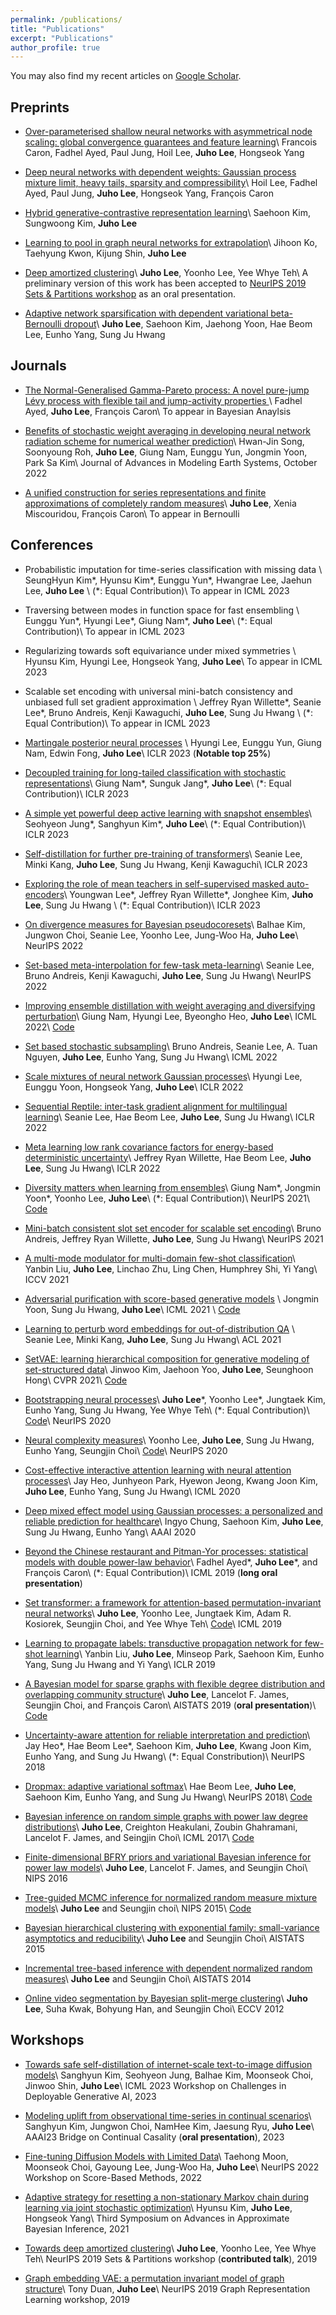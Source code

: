 ```yaml
---
permalink: /publications/
title: "Publications"
excerpt: "Publications"
author_profile: true
---
```

You may also find my recent articles on [Google
Scholar](https://scholar.google.co.kr/citations?user=Py4URJUAAAAJ&hl=en).

## Preprints
- [Over-parameterised shallow neural networks with asymmetrical node scaling: global convergence guarantees and feature learning](https://arxiv.org/abs/2302.01002)\\
Francois Caron, Fadhel Ayed, Paul Jung, Hoil Lee, **Juho Lee**, Hongseok Yang

- [Deep neural networks with dependent weights: Gaussian process mixture limit, heavy tails, sparsity and compressibility](https://arxiv.org/abs/2205.08187)\\
Hoil Lee, Fadhel Ayed, Paul Jung, **Juho Lee**, Hongseok Yang, François Caron

- [Hybrid generative-contrastive representation learning](https://arxiv.org/abs/2106.06162)\\
Saehoon Kim, Sungwoong Kim, **Juho Lee**

- [Learning to pool in graph neural networks for extrapolation](https://arxiv.org/abs/2106.06210)\\
Jihoon Ko, Taehyung Kwon, Kijung Shin, **Juho Lee**

- [Deep amortized clustering](https://arxiv.org/abs/1909.13433)\\
**Juho Lee**, Yoonho Lee, Yee Whye Teh\\
A preliminary version of this work has been accepted to [NeurIPS 2019 Sets & Partitions workshop](https://www.sets.parts) as an oral presentation.

- [Adaptive network sparsification with dependent variational beta-Bernoulli dropout](https://arxiv.org/abs/1805.10896v3)\\
**Juho Lee**, Saehoon Kim, Jaehong Yoon, Hae Beom Lee, Eunho Yang, Sung Ju Hwang

## Journals
- [The Normal-Generalised Gamma-Pareto process: A novel pure-jump Lévy process with flexible tail and jump-activity properties
](https://arxiv.org/abs/2006.10968) \\
Fadhel Ayed, **Juho Lee**, François Caron\\
To appear in Bayesian Anaylsis

- [Benefits of stochastic weight averaging in developing neural network radiation scheme for numerical weather prediction](https://agupubs.onlinelibrary.wiley.com/doi/10.1029/2021MS002921?af=R)\\
Hwan-Jin Song, Soonyoung Roh, **Juho Lee**, Giung Nam, Eunggu Yun, Jongmin Yoon, Park Sa Kim\\
Journal of Advances in Modeling Earth Systems, October 2022


- [A unified construction for series representations and finite approximations of completely random measures](https://arxiv.org/abs/1905.10733)\\
**Juho Lee**, Xenia Miscouridou, François Caron\\
To appear in Bernoulli

## Conferences

- Probabilistic imputation for time-series classification with missing data \\
SeungHyun Kim\*, Hyunsu Kim\*, Eunggu Yun\*, Hwangrae Lee, Jaehun Lee, **Juho Lee** \\
(*: Equal Contribution)\\
To appear in ICML 2023

- Traversing between modes in function space for fast ensembling \\
Eunggu Yun\*, Hyungi Lee\*, Giung Nam\*, **Juho Lee**\\
(*: Equal Contribution)\\
To appear in ICML 2023

- Regularizing towards soft equivariance under mixed symmetries \\
Hyunsu Kim, Hyungi Lee, Hongseok Yang, **Juho Lee**\\
To appear in ICML 2023

- Scalable set encoding with universal mini-batch consistency and unbiased full set gradient approximation \\
Jeffrey Ryan Willette\*, Seanie Lee\*, Bruno Andreis, Kenji Kawaguchi, **Juho Lee**, Sung Ju Hwang \\
(*: Equal Contribution)\\
To appear in ICML 2023


- [Martingale posterior neural processes](https://openreview.net/forum?id=-9PVqZ-IR_) \\
Hyungi Lee, Eunggu Yun, Giung Nam, Edwin Fong, **Juho Lee**\\
ICLR 2023 (**Notable top 25%**)

- [Decoupled training for long-tailed classification with stochastic representations](https://openreview.net/forum?id=bcYZwYo-0t)\\
Giung Nam\*, Sunguk Jang\*, **Juho Lee**\\
(*: Equal Contribution)\\
ICLR 2023

- [A simple yet powerful deep active learning with snapshot ensembles](https://openreview.net/forum?id=IVESH65r0Ar)\\
Seohyeon Jung\*, Sanghyun Kim\*, **Juho Lee**\\
(*: Equal Contribution)\\
ICLR 2023

- [Self-distillation for further pre-training of transformers](https://openreview.net/forum?id=kj6oK_Hj40)\\
Seanie Lee, Minki Kang, **Juho Lee**, Sung Ju Hwang, Kenji Kawaguchi\\
ICLR 2023

- [Exploring the role of mean teachers in self-supervised masked auto-encoders](https://openreview.net/forum?id=7sn6Vxp92xV)\\
Youngwan Lee\*, Jeffrey Ryan Willette\*, Jonghee Kim, **Juho Lee**, Sung Ju Hwang \\
(*: Equal Contribution)\\
ICLR 2023

- [On divergence measures for Bayesian pseudocoresets](https://arxiv.org/abs/2210.06205)\\
Balhae Kim, Jungwon Choi, Seanie Lee, Yoonho Lee, Jung-Woo Ha, **Juho Lee**\\
NeurIPS 2022

- [Set-based meta-interpolation for few-task meta-learning](https://arxiv.org/abs/2205.09990)\\
Seanie Lee, Bruno Andreis, Kenji Kawaguchi, **Juho Lee**, Sung Ju Hwang\\
NeurIPS 2022

- [Improving ensemble distillation with weight averaging and diversifying perturbation](https://proceedings.mlr.press/v162/nam22a.html)\\
Giung Nam, Hyungi Lee, Byeongho Heo, **Juho Lee**\\
ICML 2022\\
[Code](https://github.com/cs-giung/distill-latentbe)

- [Set based stochastic subsampling](https://proceedings.mlr.press/v162/andreis22a.html)\\
Bruno Andreis, Seanie Lee, A. Tuan Nguyen, **Juho Lee**, Eunho Yang, Sung Ju Hwang\\
ICML 2022

- [Scale mixtures of neural network Gaussian processes](https://arxiv.org/abs/2107.01408)\\
Hyungi Lee, Eunggu Yoon, Hongseok Yang, **Juho Lee**\\
ICLR 2022

- [Sequential Reptile: inter-task gradient alignment for multilingual learning](https://arxiv.org/abs/2110.02600)\\
Seanie Lee, Hae Beom Lee, **Juho Lee**, Sung Ju Hwang\\
ICLR 2022

- [Meta learning low rank covariance factors for energy-based deterministic uncertainty](https://arxiv.org/abs/2110.06381)\\
Jeffrey Ryan Willette, Hae Beom Lee, **Juho Lee**, Sung Ju Hwang\\
ICLR 2022

- [Diversity matters when learning from ensembles](https://arxiv.org/abs/2110.14149)\\
Giung Nam\*, Jongmin Yoon\*, Yoonho Lee, **Juho Lee**\\
(*: Equal Contribution)\\
NeurIPS 2021\\
[Code](https://github.com/cs-giung/giung2/tree/main/projects/Diversity-Matters)

- [Mini-batch consistent slot set encoder for scalable set encoding](https://arxiv.org/abs/2103.01615)\\
Bruno Andreis, Jeffrey Ryan Willette, **Juho Lee**, Sung Ju Hwang\\
NeurIPS 2021

- [A multi-mode modulator for multi-domain few-shot classification](https://openaccess.thecvf.com/content/ICCV2021/html/Liu_A_Multi-Mode_Modulator_for_Multi-Domain_Few-Shot_Classification_ICCV_2021_paper.html)\\
Yanbin Liu, **Juho Lee**, Linchao Zhu, Ling Chen, Humphrey Shi, Yi Yang\\
ICCV 2021

- [Adversarial purification with score-based generative models](https://arxiv.org/abs/2106.06041) \\
Jongmin Yoon, Sung Ju Hwang, **Juho Lee**\\
ICML 2021 \\
[Code](https://github.com/jmyoon1/adp)

- [Learning to perturb word embeddings for out-of-distribution QA](https://arxiv.org/abs/2105.02692) \\
Seanie Lee, Minki Kang, **Juho Lee**, Sung Ju Hwang\\
ACL 2021

- [SetVAE: learning hierarchical composition for generative modeling of set-structured data](https://arxiv.org/abs/2103.15619)\\
Jinwoo Kim, Jaehoon Yoo, **Juho Lee**, Seunghoon Hong\\
CVPR 2021\\
[Code](https://github.com/jw9730/setvae)

- [Bootstrapping neural processes](https://arxiv.org/abs/2008.02956)\\
**Juho Lee**\*, Yoonho Lee\*, Jungtaek Kim, Eunho Yang, Sung Ju Hwang, Yee Whye Teh\\
(*: Equal Contribution)\\
[Code](https://github.com/juho-lee/bnp)\\
NeurIPS 2020

- [Neural complexity measures](https://arxiv.org/abs/2008.02953)\\
Yoonho Lee, **Juho Lee**, Sung Ju Hwang, Eunho Yang, Seungjin Choi\\
[Code](https://github.com/yoonholee/neural-complexity)\\
NeurIPS 2020

- [Cost-effective interactive attention learning with neural attention processes](https://arxiv.org/abs/2006.05419)\\
Jay Heo, Junhyeon Park, Hyewon Jeong, Kwang Joon Kim, **Juho Lee**, Eunho Yang, Sung Ju Hwang\\
ICML 2020

- [Deep mixed effect model using Gaussian processes: a personalized and reliable prediction for
  healthcare](https://arxiv.org/abs/1806.01551)\\
Ingyo Chung, Saehoon Kim, **Juho Lee**, Sung Ju Hwang, Eunho Yang\\
AAAI 2020

- [Beyond the Chinese restaurant and Pitman-Yor processes: statistical models with double power-law behavior](https://arxiv.org/abs/1902.04714)\\
Fadhel Ayed\*, **Juho Lee**\*, and François Caron\\
(*: Equal Contribution)\\
ICML 2019 (**long oral presentation**)

- [Set transformer: a framework for attention-based permutation-invariant neural networks](https://arxiv.org/abs/1810.00825v3)\\
**Juho Lee**, Yoonho Lee, Jungtaek Kim, Adam R. Kosiorek, Seungjin Choi, and Yee Whye Teh\\
[Code](https://github.com/juho-lee/set_transformer)\\
ICML 2019

- [Learning to propagate labels: transductive propagation network for few-shot learning](https://arxiv.org/abs/1805.10002)\\
Yanbin Liu, **Juho Lee**, Minseop Park, Saehoon Kim, Eunho Yang, Sung Ju Hwang and Yi Yang\\
ICLR 2019

- [A Bayesian model for sparse graphs with flexible degree distribution and overlapping community structure](https://arxiv.org/abs/1810.01778)\\
**Juho Lee**, Lancelot F. James, Seungjin Choi, and François Caron\\
AISTATS 2019 (**oral presentation**)\\
[Code](https://github.com/OxCSML-BayesNP/BNRG)

- [Uncertainty-aware attention for reliable interpretation and prediction](https://arxiv.org/abs/1805.09653)\\
Jay Heo\*, Hae Beom Lee\*, Saehoon Kim, **Juho Lee**, Kwang Joon Kim, Eunho Yang, and Sung Ju
Hwang\\
(*: Equal Constribution)\\
NeurIPS 2018

- [Dropmax: adaptive variational softmax](https://arxiv.org/abs/1712.07834)\\
Hae Beom Lee, **Juho Lee**, Saehoon Kim, Eunho Yang, and Sung Ju Hwang\\
NeurIPS 2018\\
[Code](https://github.com/haebeom-lee/dropmax)

- [Bayesian inference on random simple graphs with power law degree distributions](http://proceedings.mlr.press/v70/lee17a.html)\\
**Juho Lee**, Creighton Heakulani, Zoubin Ghahramani, Lancelot F. James, and Seingjin Choi\\
ICML 2017\\
[Code](https://github.com/juho-lee/powerlawgraph)

- [Finite-dimensional BFRY priors and variational Bayesian inference for power law models](https://papers.nips.cc/paper/6348-finite-dimensional-bfry-priors-and-variational-bayesian-inference-for-power-law-models)\\
**Juho Lee**, Lancelot F. James, and Seungjin Choi\\
NIPS 2016

- [Tree-guided MCMC inference for normalized random measure mixture models](https://papers.nips.cc/paper/5800-tree-guided-mcmc-inference-for-normalized-random-measure-mixture-models)\\
**Juho Lee** and Seungjin choi\\
NIPS 2015\\
[Code](https://github.com/juho-lee/nrmm.cpp)

- [Bayesian hierarchical clustering with exponential family: small-variance asymptotics and reducibility](http://proceedings.mlr.press/v38/lee15c.html)\\
**Juho Lee** and Seungjin Choi\\
AISTATS 2015

- [Incremental tree-based inference with dependent normalized random measures](http://proceedings.mlr.press/v33/lee14.html)\\
**Juho Lee** and Seungjin Choi\\
AISTATS 2014

- [Online video segmentation by Bayesian split-merge clustering](https://link.springer.com/chapter/10.1007/978-3-642-33765-9_61)\\
**Juho Lee**, Suha Kwak, Bohyung Han, and Seungjin Choi\\
ECCV 2012

## Workshops
- [Towards safe self-distillation of internet-scale text-to-image diffusion models](https://arxiv.org/pdf/2307.05977.pdf)\\
Sanghyun Kim, Seohyeon Jung, Balhae Kim, Moonseok Choi, Jinwoo Shin, **Juho Lee**\\
ICML 2023 Workshop on Challenges in Deployable Generative AI, 2023

- [Modeling uplift from observational time-series in continual scenarios](https://openreview.net/forum?id=pKyB5wMnTiy)\\
Sanghyun Kim, Jungwon Choi, NamHee Kim, Jaesung Ryu, **Juho Lee**\\
AAAI23 Bridge on Continual Casality (**oral presentation**), 2023

- [Fine-tuning Diffusion Models with Limited Data](https://openreview.net/forum?id=0J6afk9DqrR)\\
Taehong Moon, Moonseok Choi, Gayoung Lee, Jung-Woo Ha, **Juho Lee**\\
NeurIPS 2022 Workshop on Score-Based Methods, 2022

- [Adaptive strategy for resetting a non-stationary Markov chain during learning via joint stochastic optimization](https://openreview.net/forum?id=fuHh4CC3-5Z)\\
Hyunsu Kim, **Juho Lee**, Hongseok Yang\\
Third Symposium on Advances in Approximate Bayesian Inference, 2021

- [Towards deep amortized clustering](https://slideslive.com/38923511/contributed-talk-towards-deep-amortized-clustering)\\
**Juho Lee**, Yoonho Lee, Yee Whye Teh\\
NeurIPS 2019 Sets & Partitions workshop (**contributed talk**), 2019

- [Graph embedding VAE: a permutation invariant model of graph structure](https://grlearning.github.io/papers/19.pdf)\\
Tony Duan, **Juho Lee**\\
NeurIPS 2019 Graph Representation Learning workshop, 2019
